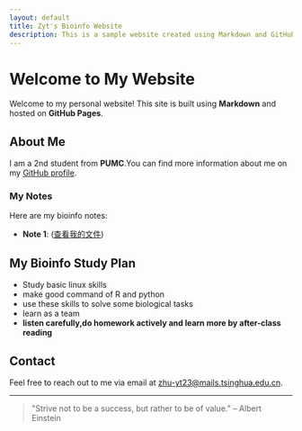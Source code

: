 ```yaml
---
layout: default
title: Zyt's Bioinfo Website
description: This is a sample website created using Markdown and GitHub Pages.
---
```


# Welcome to My Website

Welcome to my personal website! This site is built using **Markdown** and hosted on **GitHub Pages**. 

## About Me

I am a 2nd student from **PUMC**.You can find more information about me on my [GitHub profile](https://github.com/Qiuzhenn).

### My Notes

Here are my bioinfo notes:
- **Note 1**: ([查看我的文件](https://github.com/Qiuzhenn/Qiuzhenn.github.io/blob/main/Note1.md))


## My Bioinfo Study Plan

- Study basic linux skills   
- make good command of R and python  
- use these skills to solve some biological tasks
- learn as a team
- **listen carefully,do homework actively and learn more by after-class reading**


## Contact

Feel free to reach out to me via email at [zhu-yt23@mails.tsinghua.edu.cn](mailto:zhu-yt23@mails.tsinghua.edu.cn).

---

> "Strive not to be a success, but rather to be of value." – Albert Einstein